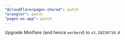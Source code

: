 ```yaml
---
"@cloudflare/pages-shared": patch
"wrangler": patch
"pages-ws-app": patch
---
```


Upgrade Miniflare (and hence `workerd`) to `v3.20230710.0`
